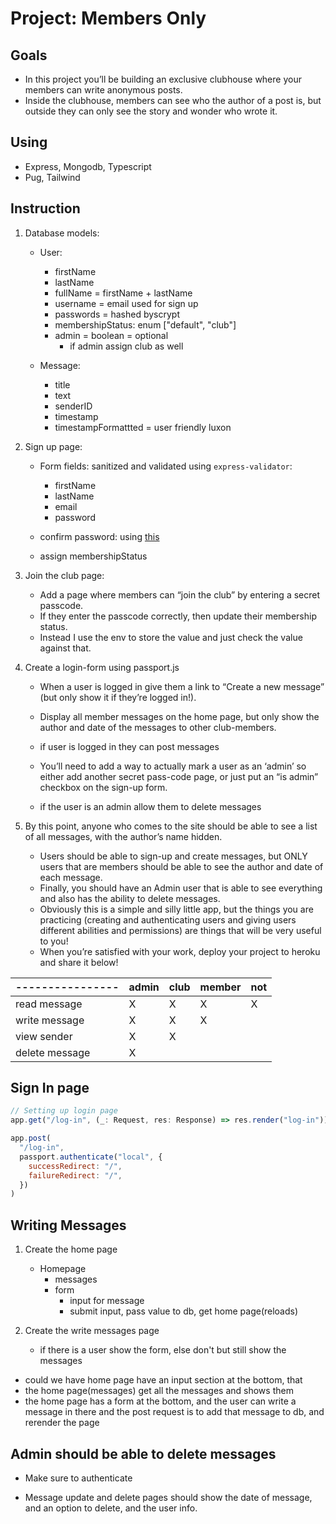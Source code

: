 # Project: Members Only

## Goals

- In this project you’ll be building an exclusive clubhouse where your members can write anonymous posts.
- Inside the clubhouse, members can see who the author of a post is, but outside they can only see the story and wonder who wrote it.

## Using

- Express, Mongodb, Typescript
- Pug, Tailwind

<!-- TODO: Remove output.css from gitignore -->

## Instruction

1. Database models:

   - User:

     - firstName
     - lastName
     - fullName = firstName + lastName
     - username = email used for sign up
     - passwords = hashed byscrypt
     - membershipStatus: enum ["default", "club"]
     - admin = boolean = optional
       - if admin assign club as well

   - Message:

     - title
     - text
     - senderID
     - timestamp
     - timestampFormattted = user friendly luxon

2. Sign up page:

   - Form fields: sanitized and validated using `express-validator`:

     - firstName
     - lastName
     - email
     - password

   - confirm password: using [this](https://express-validator.github.io/docs/validation-chain-api.html)
   - assign membershipStatus

3. Join the club page:

   - Add a page where members can “join the club” by entering a secret passcode.
   - If they enter the passcode correctly, then update their membership status.
   <!-- IDEA: Create a separate document on the db that stores the hashed password. Compare user input against that  -->
   - Instead I use the env to store the value and just check the value against that.

4. Create a login-form using passport.js

   - When a user is logged in give them a link to “Create a new message” (but only show it if they’re logged in!).
   - Display all member messages on the home page, but only show the author and date of the messages to other club-members.

   - if user is logged in they can post messages

   - You’ll need to add a way to actually mark a user as an ‘admin’ so either add another secret pass-code page, or just put an “is admin” checkbox on the sign-up form.
   <!-- IDEA: Have an upgrade privilages page, where the user can join the club or admin if they know the passwords -->
   - if the user is an admin allow them to delete messages
   <!-- NOTE: Should there be a delete message page? -->

5. By this point, anyone who comes to the site should be able to see a list of all messages, with the author’s name hidden.

   - Users should be able to sign-up and create messages, but ONLY users that are members should be able to see the author and date of each message.
   - Finally, you should have an Admin user that is able to see everything and also has the ability to delete messages.
   - Obviously this is a simple and silly little app, but the things you are practicing (creating and authenticating users and giving users different abilities and permissions) are things that will be very useful to you!
   - When you’re satisfied with your work, deploy your project to heroku and share it below!

   <!-- QUESTION: should most of the control of what is able to be viewed be on the views or controller?  -->

| ---------------- | admin | club | member | not |
| ---------------- | ----- | ---- | ------ | --- |
| read message     | X     | X    | X      | X   |
| write message    | X     | X    | X      |     |
| view sender      | X     | X    |        |     |
| delete message   | X     |      |        |     |

## Sign In page

```js
// Setting up login page
app.get("/log-in", (_: Request, res: Response) => res.render("log-in"))

app.post(
  "/log-in",
  passport.authenticate("local", {
    successRedirect: "/",
    failureRedirect: "/",
  })
)
```

## Writing Messages

1. Create the home page

   - Homepage
     - messages
     - form
       - input for message
       - submit input, pass value to db, get home page(reloads)

2. Create the write messages page
   - if there is a user show the form, else don't but still show the messages

- could we have home page have an input section at the bottom, that
- the home page(messages) get all the messages and shows them
- the home page has a form at the bottom, and the user can write a message in there and the post request is to add that message to db, and rerender the page

## Admin should be able to delete messages

- Make sure to authenticate

- Message update and delete pages should show the date of message, and an option to delete, and the user info.


